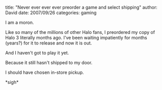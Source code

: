 
title: "Never ever ever ever preorder a game and select shipping"
author: David
date: 2007/09/26
categories: gaming

I am a moron. 

Like so many of the millions of other Halo fans, I preordered my copy of Halo 3 literally months ago. I've been waiting impatiently for months (years?) for it to release and now it is out. 

And I haven't got to play it yet. 

Because it still hasn't shipped to my door. 

I should have chosen in-store pickup. 

\*sigh\*


